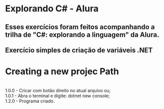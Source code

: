 # Explorando C# - Alura<br>
<h2> Esses exercícios foram feitos acompanhando a trilha de "C#: explorando a linguagem" da Alura.<br><br>
Exercício simples de criação de variáveis .NET


<h1>Creating a new projec Path</h1>
<br>1.0.0 - Cricar com botão direito no atual arquivo ou;
<br>1.0.1 - Abra o terminal e digite: dotnet new console;
<br>1.2.0 - Programa criado.

